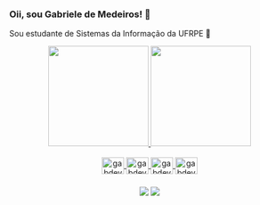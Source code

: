### Oii, sou Gabriele de Medeiros! 👋

Sou estudante de Sistemas da Informação da UFRPE 🌱 

<div align="center">
  <a href="https://github.com/gabdev95">
  <img height="180em" src="https://github-readme-stats.vercel.app/api?username=gabdev95&show_icons=true&theme=shades-of-purple&include_all_commits=true&count_private=true"/>
  <img height="180em" src="https://github-readme-stats.vercel.app/api/top-langs/?username=gabdev95&layout=compact&langs_count=7&theme=shades-of-purple"/>
</div>

<div style="display: inline_block" align="center"><br>
  <img align="center" alt="gabdev95-html" height="30" width="40" src="https://cdn.jsdelivr.net/gh/devicons/devicon/icons/html5/html5-original-wordmark.svg" />
  <img align="center" alt="gabdev95-css" height="30" width="40" src="https://cdn.jsdelivr.net/gh/devicons/devicon/icons/css3/css3-original-wordmark.svg" />
  <img align="center" alt="gabdev95-js" height="30" width="40" src="https://cdn.jsdelivr.net/gh/devicons/devicon/icons/javascript/javascript-original.svg" />
  <img align="center" alt="gabdev95-git" height="30" width="40" src="https://cdn.jsdelivr.net/gh/devicons/devicon/icons/git/git-original-wordmark.svg" />
 <!---  <img align="center" alt="gabdev95-angular" height="30" width="40" src="https://cdn.jsdelivr.net/gh/devicons/devicon/icons/angularjs/angularjs-original.svg" />-->


</div>

  
  ###
  
<div align="center">
  <a href="https://www.linkedin.com/in/dev-gabriele-de-medeiros/" target="_blank"><img src="https://img.shields.io/badge/LinkedIn-0077B5?style=for-the-badge&logo=linkedin&logoColor=white" target="_blank"></a>
 <a href = "mailto:gabriele.mdemedeiros@gmail.com"><img src="https://img.shields.io/badge/-Gmail-%23333?style=for-the-badge&logo=gmail&logoColor=white" target="_blank"></a>
  
 </div>
  
<!--- 
![Snake animation](https://github.com/gabdev95/gabdev95/blob/output/github-contribution-grid-snake.svg)
-->
